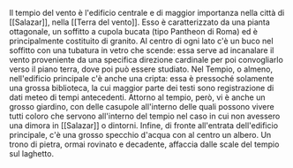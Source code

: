 Il tempio del vento è l'edificio centrale e di maggior importanza nella città di [[Salazar]], nella [[Terra del vento]]. 
Esso è caratterizzato da una pianta ottagonale, un soffitto a cupola bucata (tipo Pantheon di Roma) ed è principalmente costituito di granito. 
Al centro di ogni lato c'è un buco nel soffitto con una tubatura in vetro che scende: essa serve ad incanalare il vento proveniente da una specifica direzione cardinale per poi convogliarlo verso il piano terra, dove poi può essere studiato.
Nel Tempio, o almeno, nell'edificio principale c'è anche una cripta: essa è pressoché solamente una grossa biblioteca, la cui maggior parte dei testi sono registrazione di dati meteo di tempi antecedenti. 
Attorno al tempio, però, vi è anche un grosso giardino, con delle casupole all'interno delle quali possono vivere tutti coloro che servono all'interno del tempio nel caso in cui non avessero una dimora in [[Salazar]] o dintorni. 
Infine, di fronte all'entrata dell'edificio principale, c'è una grosso specchio d'acqua con al centro un albero. Un trono di pietra, ormai rovinato e decadente, affaccia dalle scale del tempio sul laghetto. 
